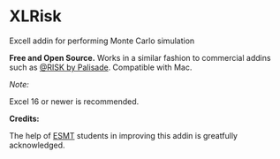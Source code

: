 # XLRisk
Excell addin for performing Monte Carlo simulation

**Free and Open Source.**
Works in a similar fashion to commercial addins such as [@RISK by Palisade](http://www.palisade.com).  Compatible with Mac.

*Note:*

Excel 16 or newer is recommended.

**Credits:**

The help of [ESMT](https://www.esmt.org/) students in improving this addin is greatfully acknowledged.

